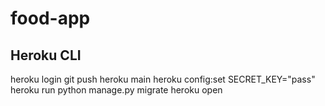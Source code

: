 # food-app

## Heroku CLI

heroku login
git push heroku main
heroku config:set SECRET_KEY="pass"
heroku run python manage.py migrate
heroku open